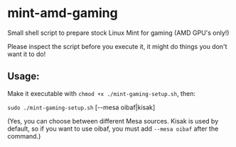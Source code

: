 # mint-amd-gaming
Small shell script to prepare stock Linux Mint for gaming (AMD GPU's only!)

Please inspect the script before you execute it, it might do things you don't want it to do!

## Usage:

Make it executable with `chmod +x ./mint-gaming-setup.sh`, then:

`sudo ./mint-gaming-setup.sh` [--mesa oibaf|kisak]

(Yes, you can choose between different Mesa sources. Kisak is used by default,
so if you want to use oibaf, you must add `--mesa oibaf` after the command.)
